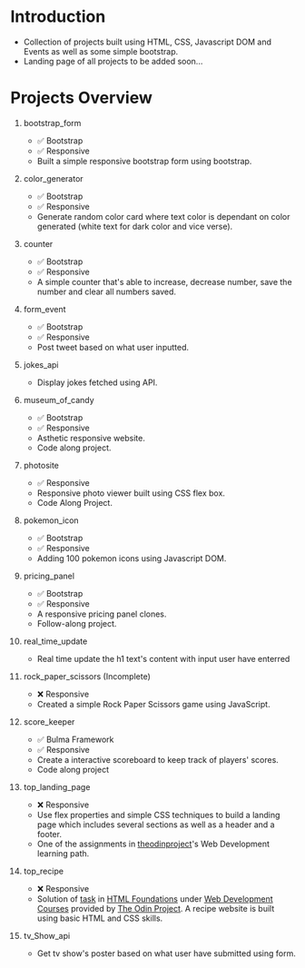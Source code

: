 # Introduction
- Collection of projects built using HTML, CSS, Javascript DOM and Events as well as some simple bootstrap.
- Landing page of all projects to be added soon...


# Projects Overview

1. bootstrap_form
   - :white_check_mark: Bootstrap
   - :white_check_mark: Responsive
   - Built a simple responsive bootstrap form using bootstrap.

2. color_generator
   - :white_check_mark: Bootstrap
   - :white_check_mark: Responsive
   - Generate random color card where text color is dependant on color generated (white text for dark color and vice verse).

3. counter
   - :white_check_mark: Bootstrap
   - :white_check_mark: Responsive
   - A simple counter that's able to increase, decrease number, save the number and clear all numbers saved.

4. form_event
   - :white_check_mark: Bootstrap
   - :white_check_mark: Responsive
   - Post tweet based on what user inputted.

4. jokes_api
   - Display jokes fetched using API.

5. museum_of_candy
   - :white_check_mark: Bootstrap
   - :white_check_mark: Responsive
   - Asthetic responsive website. 
   - Code along project.

6. photosite
   - :white_check_mark: Responsive
   - Responsive photo viewer built using CSS flex box.
   - Code Along Project.

7. pokemon_icon
   - :white_check_mark: Bootstrap
   - :white_check_mark: Responsive
   - Adding 100 pokemon icons using Javascript DOM.

8. pricing_panel
   - :white_check_mark: Bootstrap
   - :white_check_mark: Responsive
   - A responsive pricing panel clones.
   - Follow-along project.

9. real_time_update
   - Real time update the h1 text's content with input user have enterred


10. rock_paper_scissors (Incomplete)
    - :x: Responsive
    - Created a simple Rock Paper Scissors game using JavaScript.

11. score_keeper
    - :white_check_mark: Bulma Framework
    - :white_check_mark: Responsive
    - Create a interactive scoreboard to keep track of players' scores.
    - Code along project

12. top_landing_page
    - :x: Responsive
    - Use flex properties and simple CSS techniques to build a landing page which includes several sections as well as a header and a footer.
    - One of the assignments in [theodinproject](https://www.theodinproject.com/lessons/foundations-landing-page)'s Web Development learning path.


13. top_recipe
    - :x: Responsive
    - Solution of [task](https://www.theodinproject.com/paths/foundations/courses/foundations/lessons/recipes) in [HTML Foundations](https://www.theodinproject.com/paths/foundations/courses/foundations#html-foundations) under [Web Development Courses](https://www.theodinproject.com/paths/foundations/courses/foundations) provided by [The Odin Project](https://www.theodinproject.com/). A recipe website is built using basic HTML and CSS skills.


14. tv_Show_api
    - Get tv show's poster based on what user have submitted using form.
